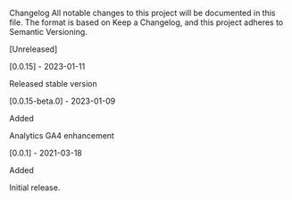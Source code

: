 Changelog
All notable changes to this project will be documented in this file.
The format is based on Keep a Changelog,
and this project adheres to Semantic Versioning.

[Unreleased]

[0.0.15] - 2023-01-11

Released stable version

[0.0.15-beta.0] - 2023-01-09

Added

Analytics GA4 enhancement

[0.0.1] - 2021-03-18

Added

Initial release.